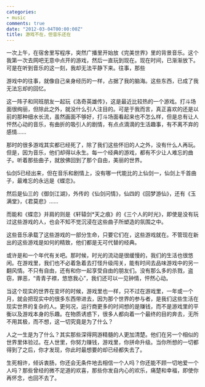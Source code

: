```yaml
---
categories:
- music
comments: true
date: "2012-03-04T00:00:00Z"
title: 游戏不在，但音乐还在
---
```

一次上午，在宿舍里写程序，突然广播里开始放《完美世界》里的背景音乐。这个我第一次去网吧无意中点开的游戏，然后一直玩到现在。现在时间，已渐渐放下。可是在听到音乐的这一刻，我却无法平静下来。往事，那些

游戏中的往事，就像自己亲身经历的一样，占据了我的脑海。这些东西，已成了我无法忘却的回忆。



这一阵子和同班朋友一起玩《洛奇英雄传》，这是最近比较热的一个游戏。打斗场面很绚丽，但除此之外，就没什么引人注目的。可是于我而言，真正喜欢的还是以前的那种细水长流，虽然画面不够好，打斗场面看起来也不怎么样，但是总有让人怦然心动的音乐，有曲折的吸引人的剧情，有点点滴滴的生活趣事，有不离不弃的感情……



那时的很多游戏其实都已经死了，除了我们这些怀旧的人之外，没有什么人再玩。但是，因为音乐，他们却得以永生。每一个经典的游戏，都有不少让人难忘的曲子。听着那些曲子，就放佛回到了那个自由，美丽的世界。



仙剑5已经出来，但在音乐和剧情上，没有哪一代能比的上仙剑一，仙剑上千首曲子，最难忘的永远是《蝶恋》。

然后是仙三的《御剑江湖》，外传的《仙剑问情》，仙四的《回梦游仙》，还有《玉满堂》，《君莫悲》……

而能和《蝶恋》并肩的则是《轩辕剑*天之痕》的《三个人的时光》，即使是没有玩过这些游戏的人，也会不知不觉沉浸在这些曲子所塑造的氛围之中。



这些音乐承载了这些游戏的一部分生命，只要它们在，这些游戏就在。不管现在新出的这些游戏是如何的精致，他们都是无可代替的经典。



或许是和一个年代有关吧。那时候，时光的流动是很缓慢的，我们的生活也很悠闲。在游戏里，我们也不必着急着去打怪升级闯关，能有时间去品味游戏中的另一翻风情。不只有自由，还有和你一起享受自由的朋友们。没有那么多的杀戮，盗窃，罪恶，“青青子襟，悠悠我心”，我们还可以一见钟情，怦然心动。



当这个现实的世界在变坏的时候，游戏里也一样，只不过在游戏里，一年或一个月，就会把现实中的很多东西带进去，因为那个世界的参与者，是我们这些生活在现实世界的复杂的人。更何况，运行商更多的时间想的是赚钱，而不是游戏里的平衡以及游戏本身的乐趣。在物质诱惑下，很多人都向着一个最终的目的奔去，无所不用其极，而不想，这一切究竟是为了什么？



人之一生是为了什么？其实那些深得网游精髓的人更加清楚。他们在另一个相似的世界里体验过。在人世里，你努力赚钱，游戏里，你拼命升级。当你所想的一切都得到了之后，你才发现，你此时最想要的却已经都失去了。

生死相许，倾诉衷肠，你还会无条件地去相信一个人吗？你还能不顾一切地爱一个人吗？那些曾经的微不足道的欢喜，那些你发自内心的欢乐，痛楚和幸福，即使你再怀念，也回不去了。
